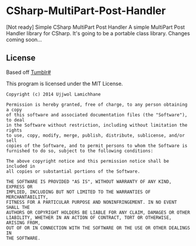 CSharp-MultiPart-Post-Handler
=============================

[Not ready] Simple CSharp MultiPart Post Handler
A simple MultiPart Post Handler library for CSharp. It's going to be a portable class library. Changes coming soon...

## License

Based off [Tumblr#](https://tumblrsharp.codeplex.com/)

This program is licensed under the MIT License.
```
Copyright (c) 2014 Ujjwol Lamichhane

Permission is hereby granted, free of charge, to any person obtaining a copy
of this software and associated documentation files (the "Software"), to deal
in the Software without restriction, including without limitation the rights
to use, copy, modify, merge, publish, distribute, sublicense, and/or sell
copies of the Software, and to permit persons to whom the Software is
furnished to do so, subject to the following conditions:

The above copyright notice and this permission notice shall be included in
all copies or substantial portions of the Software.

THE SOFTWARE IS PROVIDED "AS IS", WITHOUT WARRANTY OF ANY KIND, EXPRESS OR
IMPLIED, INCLUDING BUT NOT LIMITED TO THE WARRANTIES OF MERCHANTABILITY,
FITNESS FOR A PARTICULAR PURPOSE AND NONINFRINGEMENT. IN NO EVENT SHALL THE
AUTHORS OR COPYRIGHT HOLDERS BE LIABLE FOR ANY CLAIM, DAMAGES OR OTHER
LIABILITY, WHETHER IN AN ACTION OF CONTRACT, TORT OR OTHERWISE, ARISING FROM,
OUT OF OR IN CONNECTION WITH THE SOFTWARE OR THE USE OR OTHER DEALINGS IN
THE SOFTWARE.
```